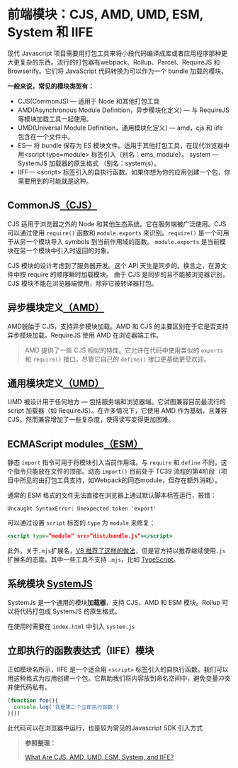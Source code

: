 # 前端模块：CJS, AMD, UMD, ESM, System 和 IIFE 

现代 Javascript 项目需要用打包工具来将小段代码编译成库或者应用程序那种更大更复杂的东西。流行的打包器有webpack、Rollup、Parcel、RequireJS 和 Browserify。它们将 JavaScript 代码转换为可以作为一个 bundle 加载的模块。

**一般来说，常见的模块类型有：**

- CJS(CommonJS) — 适用于 Node 和其他打包工具
- AMD(Asynchronous Module Definition，异步模块化定义) — 与 RequireJS 等模块加载工具一起使用。
- UMD(Universal Module Definition，通用模块化定义) — amd，cjs 和 iife 包含在一个文件中。
- ES— 将 bundle 保存为 ES 模块文件。适用于其他打包工具，在现代浏览器中用\<script type=module> 标签引入（别名：ems, module）。
  system — SystemJS 加载器的原生格式 （别名：systemjs）。
- IIFF— \<script> 标签引入的自执行函数。如果你想为你的应用创建一个包，你需要用到的可能就是这种。

## CommonJS[（CJS）](https://en.wikipedia.org/wiki/CommonJS)

CJS 适用于浏览器之外的 Node 和其他生态系统。它在服务端被广泛使用。CJS 可以通过使用 `require()` 函数和 `module.exports` 来识别。`require()` 是一个可用于从另一个模块导入 symbols 到当前作用域的函数。 `module.exports` 是当前模块在另一个模块中引入时返回的对象。

CJS 模块的设计考虑到了服务器开发。这个 API 天生是同步的。换言之，在源文件中按 require 的顺序瞬时加载模块。
由于 CJS 是同步的且不能被浏览器识别，CJS 模块不能在浏览器端使用，除非它被转译器打包。

## 异步模块定义[（AMD）](https://en.wikipedia.org/wiki/Asynchronous_module_definition)

AMD脱胎于 CJS，支持异步模块加载。AMD 和 CJS 的主要区别在于它是否支持异步模块加载。RequireJS 使用 AMD 在浏览器端工作。

> AMD 提供了一些 CJS 相似的特性。它允许在代码中使用类似的 `exports` 和 `require()` 接口，尽管它自己的 `define()` 接口更基础更受欢迎。

## 通用模块定义[（UMD）](https://github.com/umdjs/umd)

UMD 被设计用于任何地方 — 包括服务端和浏览器端。它试图兼容目前最流行的 script 加载器（如 RequireJS）。在许多情况下，它使用 AMD 作为基础，且兼容 CJS。然而兼容增加了一些复杂度，使得读写变得更加困难。

## ECMAScript modules[（ESM）](https://developer.mozilla.org/zh-CN/docs/Web/JavaScript/Guide/Modules)

静态 `import` 指令可用于将模块引入当前作用域。与 `require` 和 `define` 不同，这个指令只能放在文件的顶部。动态 `import()` 目前处于 TC39 流程的第4阶段（项目中所见的由打包工具支持，如Webpack的同态module，但存在额外消耗）。

通常的 ESM 格式的文件无法直接在浏览器上通过默认脚本标签运行，报错：

`Uncaught SyntaxError: Unexpected token 'export'`

可以通过设置 `script` 标签的 `type` 为 `module` 来修复：

```jsx
<script type=”module” src=”dist/bundle.js”></script>
```

此外，关于`.mjs`扩展名，[V8 推荐了这样的做法](https://v8.dev/features/modules#mjs)，但是官方持以推荐继续使用`.js` 扩展名的态度。其中一些工具不支持 `.mjs`，比如 [TypeScript](https://www.typescriptlang.org/)。

## 系统模块 [SystemJS](https://github.com/systemjs/systemjs)

SystemJs 是一个通用的模块**加载器**，支持 CJS，AMD 和 ESM 模块。Rollup 可以将代码打包成 SystemJS 的原生格式。

在使用时需要在 `index.html` 中引入 `system.js`

## 立即执行的函数表达式（IIFE）模块

正如模块名所示，IIFE 是一个适合用 `<script>` 标签引入的自执行函数。我们可以用这种格式为应用创建一个包。它帮助我们将内容放到命名空间中，避免变量冲突并使代码私有。

```js
(function foo(){
  console.log('我是第二个立即执行函数')
}())
```

此代码可以在浏览器中运行，也是较为常见的Javascript SDK 引入方式

> **参照整理：**
>
> [What Are CJS, AMD, UMD, ESM, System, and IIFE?](https://betterprogramming.pub/what-are-cjs-amd-umd-esm-system-and-iife-3633a112db62)
